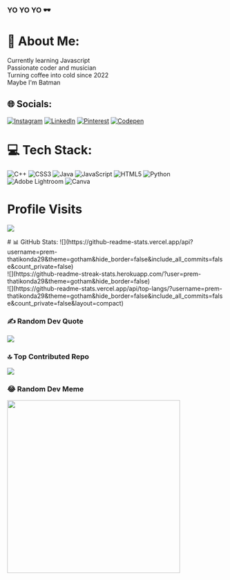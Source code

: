<style>
  # 📊 GitHub Stats:
  @keyframes fadeIn {
    from {
      opacity: 0;
    }
    to {
      opacity: 1;
    }
  }

  #github-stats {
    animation: fadeIn 1s ease-out;
  }
</style>


### YO YO YO 🕶️
# 💫 About Me:
Currently learning Javascript<br>Passionate coder and musician<br>Turning coffee into cold since 2022<br>Maybe I'm Batman


## 🌐 Socials:
[![Instagram](https://img.shields.io/badge/Instagram-%23E4405F.svg?logo=Instagram&logoColor=white)](https://instagram.com/14prem._) [![LinkedIn](https://img.shields.io/badge/LinkedIn-%230077B5.svg?logo=linkedin&logoColor=white)](https://linkedin.com/in/premthatikonda29) [![Pinterest](https://img.shields.io/badge/Pinterest-%23E60023.svg?logo=Pinterest&logoColor=white)](https://pinterest.com/premthatikonda) [![Codepen](https://img.shields.io/badge/Codepen-000000?style=for-the-badge&logo=codepen&logoColor=white)](https://codepen.io/prem-thatikonda29) 

# 💻 Tech Stack:
![C++](https://img.shields.io/badge/c++-%2300599C.svg?style=for-the-badge&logo=c%2B%2B&logoColor=white) ![CSS3](https://img.shields.io/badge/css3-%231572B6.svg?style=for-the-badge&logo=css3&logoColor=white) ![Java](https://img.shields.io/badge/java-%23ED8B00.svg?style=for-the-badge&logo=openjdk&logoColor=white) ![JavaScript](https://img.shields.io/badge/javascript-%23323330.svg?style=for-the-badge&logo=javascript&logoColor=%23F7DF1E) ![HTML5](https://img.shields.io/badge/html5-%23E34F26.svg?style=for-the-badge&logo=html5&logoColor=white) ![Python](https://img.shields.io/badge/python-3670A0?style=for-the-badge&logo=python&logoColor=ffdd54) ![Adobe Lightroom](https://img.shields.io/badge/Adobe%20Lightroom-31A8FF.svg?style=for-the-badge&logo=Adobe%20Lightroom&logoColor=white) ![Canva](https://img.shields.io/badge/Canva-%2300C4CC.svg?style=for-the-badge&logo=Canva&logoColor=white)

# Profile Visits
[![](https://visitcount.itsvg.in/api?id=prem-thatikonda29&label=Profile%20Views&color=1&icon=7&pretty=false)](https://visitcount.itsvg.in)

<div id="github-stats">
# 📊 GitHub Stats:
![](https://github-readme-stats.vercel.app/api?username=prem-thatikonda29&theme=gotham&hide_border=false&include_all_commits=false&count_private=false)<br/>
![](https://github-readme-streak-stats.herokuapp.com/?user=prem-thatikonda29&theme=gotham&hide_border=false)<br/>
![](https://github-readme-stats.vercel.app/api/top-langs/?username=prem-thatikonda29&theme=gotham&hide_border=false&include_all_commits=false&count_private=false&layout=compact)
</div>

### ✍️ Random Dev Quote
![](https://quotes-github-readme.vercel.app/api?type=horizontal&theme=radical)

### 🔝 Top Contributed Repo
![](https://github-contributor-stats.vercel.app/api?username=prem-thatikonda29&limit=5&theme=algolia&combine_all_yearly_contributions=true)

### 😂 Random Dev Meme
<img src='https://randommeme-five.vercel.app/' style="height: 400px;"/>


<!-- Proudly created with GPRM ( https://gprm.itsvg.in ) -->
